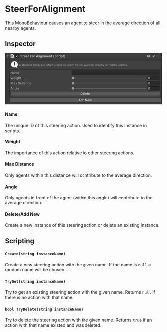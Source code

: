 # SteerForAlignment

This MonoBehaviour causes an agent to steer in the average direction of all nearby agents.

## Inspector

![EntityIdentity Inspector](../../../../images/SteerForAlignmentInspector.png)

#### Name

The unique ID of this steering action. Used to identify this instance in scripts.

#### Weight

The importance of this action relative to other steering actions.

#### Max Distance

Only agents within this distance will contribute to the average direction.

#### Angle

Only agents in front of the agent (within this angle) will contribute to the average direction.

#### Delete/Add New

Create a new instance of this steering action or delete an existing instance.

## Scripting

#### `Create(string instanceName)`

Create a new steering action with the given name. If the name is `null` a random name will be chosen.

#### `TryGet(string instanceName)`

Try to get an existing steering action with the given name. Returns `null` if there is no action with that name.

#### `bool TryDelete(string instanceName)`

Try to delete the steering action with the given name. Returns `true` if an action with that name existed and was deleted.
